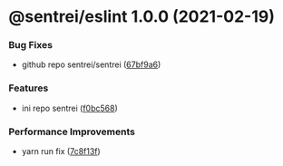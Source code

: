 # @sentrei/eslint 1.0.0 (2021-02-19)


### Bug Fixes

* github repo sentrei/sentrei ([67bf9a6](https://github.com/sentrei/sentrei/commit/67bf9a6e7c9a938567f1983426b631561e7286d1))


### Features

* ini repo sentrei ([f0bc568](https://github.com/sentrei/sentrei/commit/f0bc5681e00604407a2c87890bbd48921e6a2ac4))


### Performance Improvements

* yarn run fix ([7c8f13f](https://github.com/sentrei/sentrei/commit/7c8f13f5c39f7a6b62d82361778e051437024dee))
